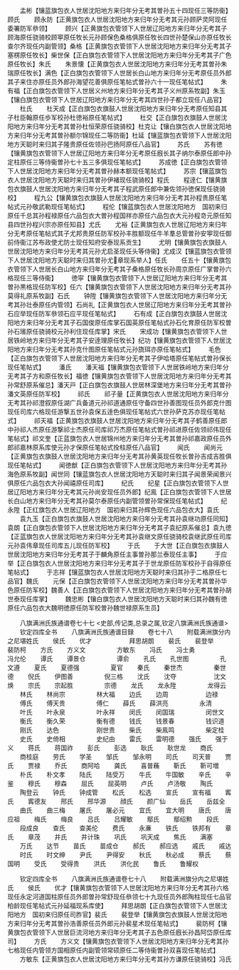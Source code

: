 <!-- { "loadSidebar": true } -->
　　孟彬【镶蓝旗包衣人世居沈阳地方来归年分无考其曽孙五十四现任三等防衞】顾氏
　　顾永防【正黄旗包衣人世居沈阳地方来归年分无考其元孙顾萨灵阿现任委署防军叅领】
　　顾兴【正黄旗包衣管领下人世居辽阳地方来归年分无考其子顾海原任骁骑校顾寕原任牧长元孙顾保色桑格俱原任牧长四世孙楚保山亦原任牧长查尔齐现任内副管领】桑格【正黄旗包衣管领下人世居沈阳地方来归年分无考其子塞楞原任牧长】柴世保【正白旗包衣管领下人世居沈阳地方来归年分无考其子广色原任牧长】朱氏
　　朱景懐【正黄旗包衣人世居沈阳地方来归年分无考其曽孙朱瑞原任牧长】满色【正白旗包衣管领下人世居长白山地方来归年分无考原任员外郎其子来住亦原任员外郎孙海望花善俱原任笔帖式曽孙六十一现任笔帖式】
　　朱有福【正白旗包衣管领下人世居义州地方来归年分无考其子义州原系牧副】朱玉【镶白旗包衣管领下人世居辽阳地方来归年分无考其四世孙子都立现任八品官】
　　杜氏
　　杜天成【正白旗包衣旗鼓人世居沈阳地方来归年分无考原任知县其子杜臣翰原任歩军校孙杜徳裕原任笔帖式】
　　杜交【正白旗包衣旗鼓人世居沈阳地方来归年分无考其曽孙杜恒荣原任骁骑校】杜克让【镶白旗包衣人世居沈阳地方来归年分无考其曽孙额尔锦现任二等防衞】杜延【镶蓝旗包衣管领下人世居沈阳地方天聪时来归其子隆贵原任佐领孙巴扬阿原任八品官】
　　苏氏
　　苏有徳【镶黄旗包衣管领下人世居辽阳地方来归年分无考原任廐长其子纳尔泰原任郎中孙定柱原任三等侍衞曽孙七十五三多俱现任笔帖式】
　　苏成徳【正白旗包衣管领下人世居沈阳地方来归年分无考其曽孙赫本额现任笔帖式】
　　苏宗【镶蓝旗包衣人世居沈阳地方天聪时来归其曽孙伊褚现任骁骑校】程氏
　　程逹仁【镶黄旗包衣旗鼓人世居沈阳地方来归年分无考其子程武原任郎中兼佐领孙徳保现任骁骑校】
　　程九公【镶黄旗包衣旗鼓人世居沈阳地方来归年分无考其孙程贵原任笔帖式元孙敬武勒现任笔帖式】
　　程伦【镶蓝旗包衣人世居沈阳地方　国初来归原任千总其孙程禄原任六品包衣大曽孙程国祥亦原任六品包衣大元孙程竒元原任知县四世孙程兴宗亦原任知县】尤氏
　　尤裕【正黄旗包衣人世居辽阳地方来归年分无考原任笔帖式其子尤邦贵原任防军校孙丰胜额现任牛羊羣总管曽孙安寕现任御前侍衞江苏布政使尤防士现任知府安泰现系贡生】
　　尤明【镶黄旗包衣旗鼓人世居沈阳地方来归年分无考其元孙尤启圣现任头等侍衞】尤成汉【镶蓝旗包衣管领下人世居沈阳地方天聪时来归其曽孙尤章现系举人】任氏
　　任五十【镶黄旗包衣管领下人世居长白山地方来归年分无考其子桑格原任牧长孙周京原任广掌曽孙六格现任三等侍衞】
　　徳寜【镶黄旗包衣管领下人世居辽阳地方来归年分无考其曽孙黒格现任防军校】任六【镶黄旗包衣管领下人世居沈阳地方来归年分无考其孙莫得礼原系牧副】石氏
　　钟陞【镶黄旗包衣管领下人世居沈阳地方来归年分无考其孙壮泰原任内管领】石尚礼【正黄旗包衣人世居辽阳地方来归年分无考其曽孙石应举现任防军叅领石应平现任笔帖式】
　　石有成【正白旗包衣旗鼓人世居沈阳地方来归年分无考其子石国俊原任库掌石国英原任笔帖式孙石化育原任防军校曽孙石璸原任骁骑校元孙利住现任库掌】宋氏
　　宋成功【镶黄旗包衣管领下人世居铁岭地方来归年分无考其子安逹理原任牧长】纪功【镶黄旗包衣管领下人世居沈阳地方来归年分无考其孙克什图原任笔帖式元孙旒珥亦原任笔帖式】
　　毛色【正白旗包衣管领下人世居沈阳地方来归年分无考其子伊哈塔原任笔帖式曽孙保长现任笔帖式】
　　潘氏
　　潘天福【镶黄旗包衣管领下人世居铁岭地方来归年分无考其子方和原任牧长】福徳【镶黄旗包衣管领下人世居沈阳地方来归年分无考其孙常舒原系催总】潘天戸【正白旗包衣旗鼓人世居林深堡地方来归年分无考其曽孙潘文英原任防军校】
　　祁氏
　　祁子量【正黄旗包衣人世居沈阳地方来归年分无考其孙祁澄叙原任湖广兵备道元孙祁道通原任守备四世孙善图现任员外郎克什图现任司库六格现任游撃五世孙袁保五逹色俱现任笔帖式六世孙萨克苏亦现任笔帖式】
　　祁天福【正黄旗包衣旗鼓人世居沈阳地方来归年分无考其子鹤善原任郎中孙祁人杰原任游撃祁士杰原任司库祁万杰原任笔帖式曽孙祁进原任佐领祁伟现任笔帖式】祁文奎【正蓝旗包衣人世居锦州地方来归年分无考其曽孙祁嘉政原任员外郎祁嘉林原系库使元孙才保原任笔帖式拴柱原任八品官】
　　闻氏
　　闻尚元【正黄旗包衣旗鼓人世居沈阳地方来归年分无考其孙黄英现任牧长曽孙吉成吉胜俱现任笔帖式】
　　闻徳猷【正白旗包衣管领下人世居沈阳地方来归年分无考其孙海色原系牧副】闻世同【镶蓝旗包衣人世居沈阳地方天聪时来归其子闻景荣闻景兴俱原任六品包衣大孙闻禧原任司库】
　　纪氏
　　纪星【正白旗包衣管领下人世居辽阳地方来归年分无考其元孙尚安现任员外郎】纪鳯【正白旗包衣管领下人世居长白山地方来归年分无考其孙莫尔泰原任内副管领曽孙常保现任笔帖式】
　　纪永陞【正红旗包衣人世居辽阳地方　国初来归其孙辉色现任六品包衣大】袁氏
　　袁九玉【正白旗包衣旗鼓人世居沈阳地方来归年分无考其孙袁继功原任同知】袁朗【正白旗包衣管领下人世居沈阳地方来归年分无考其子袁纪原系催总】袁九徳【正蓝旗包衣人世居沈阳地方来归年分无考其孙袁继文原任骁骑校袁继武原任司库元孙袁伟章现任司库五儿现任防军校】
　　于氏
　　于大世【正白旗包衣旗鼓人世居沈阳地方来归年分无考其子于麟角原任主事曽孙那兰泰现任主事】
　　于应举【正白旗包衣人世居沈阳地方来归年分无考其子于世龙原任防军校孙于自得原任笔帖式】
　　于志祥【镶蓝旗包衣人世居沈阳地方天聪时来归其孙于二格原任七品官】魏氏
　　元保【正白旗包衣管领下人世居沈阳地方来归年分无考其曽孙华色原任防军校】魏善人【正白旗包衣管领下人世居沈阳地方来归年分无考其曽孙胡世泰现任库掌】
　　魏忠彬【镶白旗包衣人世居沈阳地方天聪时来归其孙魏有徳原任六品包衣大魏明徳原任防军校曽孙魏世禄原系生员】










　　八旗满洲氏族通谱卷七十七
<史部,传记类,总录之属,钦定八旗满洲氏族通谱>
　　钦定四库全书
　　八旗满洲氏族通谱目録
　　卷七十八
　　附载满洲旗分内之尼堪姓氏
　　侯氏
　　优才　　　　　　拜思胡朗
　　裴氏
　　裴登举　　　　　裴防柯
　　方氏
　　方义文　　　　　方敏东
　　冯氏
　　冯士勇　　　　　冯允伦
　　谭氏
　　谭景仓　　　　　谭俞
　　孔氏
　　孔世图　　　　　孔文遵
　　夏氏
　　夏德强　　　　　夏官
　　秦氏
　　秦世杰　　　　　秦世德
　　倪氏
　　伊图善　　　　　倪三格
　　沈氏
　　沈夺　　　　　　沈文焕
　　宗氏
　　宗起胜　　　　　宗德
　　龙氏
　　龙永陞　　　　　龙得云
　　林氏
　　林尚宗　　　　　林大福
　　边氏
　　边周　　　　　　边禄
　　傅氏
　　傅天贵　　　　　傅仁
　　薛氏
　　薛洪亮　　　　　永清
　　叶氏
　　叶永泉　　　　　叶永祥
　　闵氏
　　闵国瑞　　　　　闵世文
　　衡氏
　　衡久荣　　　　　衡有德
　　钱氏
　　钱景春　　　　　钱识道
　　刚氏
　　达色　　　　　　刚世贵
　　柴氏
　　柴鳯鸣　　　　　柴定桂
　　史氏
　　史倚相　　　　　史纪由
　　雷氏
　　雷明德
　　强氏
　　强于义
　　蒋氏
　　蒋国祚
　　彭氏
　　彭选
　　耿氏
　　耿世龙
　　商氏
　　商桂庭
　　劳氏
　　学圣
　　邹氏
　　邹永明
　　司氏
　　司天普
　　贾氏
　　贾禄
　　乔氏
　　商阿哈
　　龚氏
　　喜普蘓
　　靳氏
　　靳可増
　　朴氏
　　朴文孝
　　陆氏
　　陆受万
　　牛氏
　　牛国敏
　　辛氏
　　辛鉴
　　穆氏
　　穆森
　　屈氏
　　屈英明
　　卢氏
　　卢汤敬
　　陶氏
　　陶登云
　　钟氏
　　钟成管
　　松氏
　　松选
　　宣氏
　　宣有福
　　寗氏
　　寗德友
　　邢氏
　　邢华源
　　顔氏
　　颜广仙
　　岳氏
　　岳兹全
　　曲氏
　　曲三梅
　　屠氏
　　屠必元
　　宜氏
　　宜大明
　　唐氏
　　唐应祖
　　梅氏
　　梅良
　　吕氏
　　吕耀敏
　　鄢氏
　　鄢绍勲
　　段氏
　　段成良
　　查氏
　　查美伦
　　费氏
　　永亷
　　铁氏
　　铁邦有
　　章氏
　　章茂
　　井氏
　　井计珠
　　巩氏
　　巩天成
　　焦氏
　　满塞
　　万氏
　　达节
　　苗氏
　　苗成仓
　　郝氏
　　郝应选
　　戚氏
　　戚达
　　时氏
　　时文绅
　　尹氏
　　尹得安
　　秋氏
　　秋必成
　　蔡氏
　　蔡国明
　　受氏
　　受得贵
　　洪氏
　　洪化民
　　鲁氏
　　鲁耀权


　　钦定四库全书
　　八旗满洲氏族通谱卷七十八
　　附载满洲旗分内之尼堪姓氏
　　侯氏
　　优才【镶黄旗包衣管领下人世居沈阳地方来归年分无考其孙六格现任永定河道国柱原任员外郎曽孙常舒现任叅领七十九现任员外郎陶柱现任七品官柏龄现任笔帖式元孙延福现系库使】
　　拜思胡朗【正白旗包衣管领下人世居沈阳地方　国初来归原任司胙官】裴氏
　　裴登举【镶黄旗包衣旗鼓人世居沈阳地方来归年分无考其曽孙浩善原任员外郎元孙裴星术现任笔帖式】
　　裴防柯【镶黄旗包衣管领下人世居巨流河地方来归年分无考其子五色原任廐长孙昌阿岱原任库司】
　　方氏
　　方义文【镶黄旗包衣管领下人世居沈阳地方来归年分无考其孙七格现任内管领方国相原任内副管领常硕原任二等侍衞曽孙双喜现任笔帖式】
　　方敏东【正黄旗包衣人世居沈阳地方来归年分无考其孙方谦原任骁骑校】冯氏
